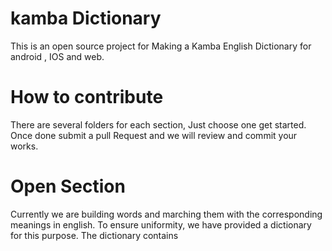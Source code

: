 # kamba Dictionary
This is an open source project for Making a Kamba English Dictionary for android , IOS and web. 
# How to contribute
There are several folders for each section, Just choose one get started. Once done submit a pull Request and we will review and commit your works.
# Open Section
Currently we are building words and marching them with the corresponding meanings in english. To ensure uniformity, we have provided a dictionary for this purpose. The dictionary contains
